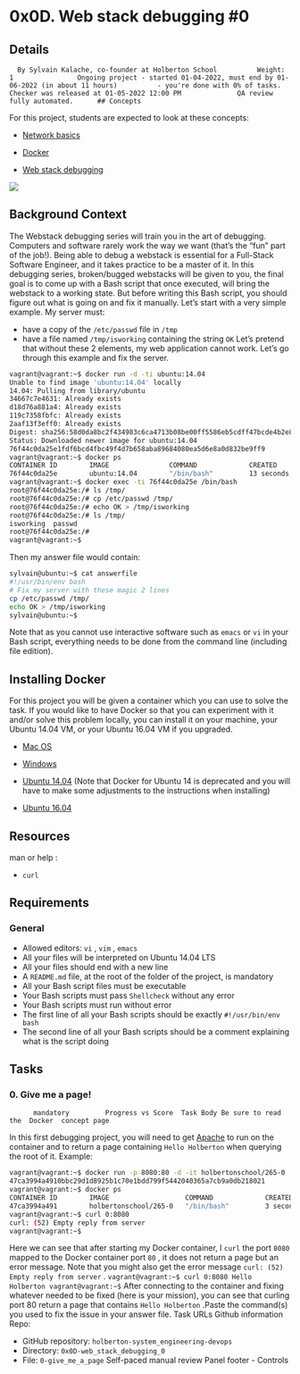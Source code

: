 # 0x0D. Web stack debugging #0
## Details
      By Sylvain Kalache, co-founder at Holberton School          Weight: 1                Ongoing project - started 01-04-2022, must end by 01-06-2022 (in about 11 hours)          - you're done with 0% of tasks.              Checker was released at 01-05-2022 12:00 PM              QA review fully automated.      ## Concepts
For this project, students are expected to look at these concepts:
* [Network basics](https://intranet.hbtn.io/concepts/33) 

* [Docker](https://intranet.hbtn.io/concepts/65) 

* [Web stack debugging](https://intranet.hbtn.io/concepts/68) 

 ![](https://s3.amazonaws.com/intranet-projects-files/holbertonschool-sysadmin_devops/265/uWLzjc8.jpg) 

## Background Context
The Webstack debugging series will train you in the art of debugging. Computers and software rarely work the way we want (that’s the “fun” part of the job!).
Being able to debug a webstack is essential for a Full-Stack Software Engineer, and it takes practice to be a master of it.
In this debugging series, broken/bugged webstacks will be given to you, the final goal is to come up with a Bash script that once executed, will bring the webstack to a working state. But before writing this Bash script, you should figure out what is going on and fix it manually.
Let’s start with a very simple example. My server must: 
* have a copy of the  ` /etc/passwd `  file in  ` /tmp ` 
* have a file named  ` /tmp/isworking `  containing the string  ` OK ` 
Let’s pretend that without these 2 elements, my web application cannot work.
Let’s go through this example and fix the server.
```bash
vagrant@vagrant:~$ docker run -d -ti ubuntu:14.04
Unable to find image 'ubuntu:14.04' locally
14.04: Pulling from library/ubuntu
34667c7e4631: Already exists
d18d76a881a4: Already exists
119c7358fbfc: Already exists
2aaf13f3eff0: Already exists
Digest: sha256:58d0da8bc2f434983c6ca4713b08be00ff5586eb5cdff47bcde4b2e88fd40f88
Status: Downloaded newer image for ubuntu:14.04
76f44c0da25e1fdf6bcd4fbc49f4d7b658aba89684080ea5d6e8a0d832be9ff9
vagrant@vagrant:~$ docker ps
CONTAINER ID        IMAGE               COMMAND             CREATED             STATUS              PORTS               NAMES
76f44c0da25e        ubuntu:14.04        "/bin/bash"         13 seconds ago      Up 12 seconds                           infallible_bhabha
vagrant@vagrant:~$ docker exec -ti 76f44c0da25e /bin/bash
root@76f44c0da25e:/# ls /tmp/
root@76f44c0da25e:/# cp /etc/passwd /tmp/
root@76f44c0da25e:/# echo OK > /tmp/isworking
root@76f44c0da25e:/# ls /tmp/
isworking  passwd
root@76f44c0da25e:/#
vagrant@vagrant:~$

```
Then my answer file would contain:
```bash
sylvain@ubuntu:~$ cat answerfile
#!/usr/bin/env bash
# Fix my server with these magic 2 lines
cp /etc/passwd /tmp/
echo OK > /tmp/isworking
sylvain@ubuntu:~$

```
Note that as you cannot use interactive software such as   ` emacs `   or   ` vi `   in your Bash script, everything needs to be done from the command line (including file edition).
## Installing Docker
For this project you will be given a container which you can use to solve the task.  If  you would like to have Docker so that you can experiment with it and/or solve this problem locally, you can install it on your machine, your Ubuntu 14.04 VM, or your Ubuntu 16.04 VM if you upgraded.
* [Mac OS](https://intranet.hbtn.io/rltoken/k_pbInP8sVHkPWS-7bUqDQ) 

* [Windows](https://intranet.hbtn.io/rltoken/AYZe8xA3hfdHoDlXMJuNpQ) 

* [Ubuntu 14.04](https://intranet.hbtn.io/rltoken/ynOBcBBvuYZPm9lSHFNcoQ) 
 (Note that Docker for Ubuntu 14 is deprecated and you will have to make some adjustments to the instructions when installing)
* [Ubuntu 16.04](https://intranet.hbtn.io/rltoken/tTuEaxo5gzKq23ZvgPODnA) 

## Resources
man or help :
*  ` curl ` 
## Requirements
### General
* Allowed editors:  ` vi ` ,  ` vim ` ,  ` emacs ` 
* All your files will be interpreted on Ubuntu 14.04 LTS
* All your files should end with a new line
* A  ` README.md `  file, at the root of the folder of the project, is mandatory
* All your Bash script files must be executable
* Your Bash scripts must pass  ` Shellcheck `  without any error
* Your Bash scripts must run without error
* The first line of all your Bash scripts should be exactly  ` #!/usr/bin/env bash ` 
* The second line of all your Bash scripts should be a comment explaining what is the script doing
## Tasks
### 0. Give me a page!
          mandatory         Progress vs Score  Task Body Be sure to read the  Docker  concept page
In this first debugging project, you will need to get  [Apache](https://intranet.hbtn.io/rltoken/B4vOap4dPNKxdZzBbepK7Q) 
  to run on the container and to return a page containing   ` Hello Holberton `   when querying the root of it.
Example:
```bash
vagrant@vagrant:~$ docker run -p 8080:80 -d -it holbertonschool/265-0
47ca3994a4910bbc29d1d8925b1c70e1bdd799f5442040365a7cb9a0db218021
vagrant@vagrant:~$ docker ps
CONTAINER ID        IMAGE                   COMMAND             CREATED             STATUS              PORTS                  NAMES
47ca3994a491        holbertonschool/265-0   "/bin/bash"         3 seconds ago       Up 2 seconds        0.0.0.0:8080->80/tcp   vigilant_tesla
vagrant@vagrant:~$ curl 0:8080
curl: (52) Empty reply from server
vagrant@vagrant:~$

```
Here we can see that after starting my Docker container, I   ` curl `   the port   ` 8080 `   mapped to the Docker container port   ` 80 `  , it does not return a page but an error message. Note that you might also get the error message   ` curl: (52) Empty reply from server `  .
 ` vagrant@vagrant:~$ curl 0:8080
Hello Holberton
vagrant@vagrant:~$
 ` After connecting to the container and fixing whatever needed to be fixed (here is your mission), you can see that curling port 80 return a page that contains   ` Hello Holberton `  .Paste the command(s) you used to fix the issue in your answer file.
 Task URLs  Github information Repo:
* GitHub repository:  ` holberton-system_engineering-devops ` 
* Directory:  ` 0x0D-web_stack_debugging_0 ` 
* File:  ` 0-give_me_a_page ` 
 Self-paced manual review  Panel footer - Controls 

